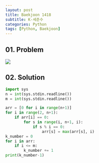 ```yaml
---
layout: post
title: Baekjoon 1418
subtitle: K-세준수
categories: Python
tags: [Python, Baekjoon]
---
```


## 01. Problem

<img src="https://github.com/WoojinJeonkr/WoojinJeonkr.github.io/blob/main/assets/images/post_image/baekjoon_1418.png?raw=true">

## 02. Solution

```Python
import sys
n = int(sys.stdin.readline())
m = int(sys.stdin.readline())

arr = [0 for i in range(n+1)]
for i in range(2, n+1):
    if arr[i] == 0:
        for s in range(i, n+1, i):
            if s % i == 0:
                arr[s] = max(arr[s], i)
k_number = 0
for i in arr:
    if i <= m:
        k_number += 1
print(k_number-1)
```
